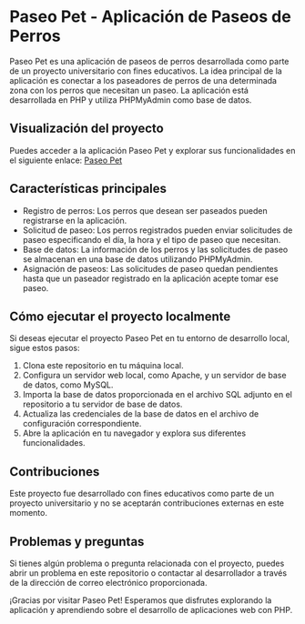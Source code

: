 # Paseo Pet - Aplicación de Paseos de Perros

Paseo Pet es una aplicación de paseos de perros desarrollada como parte de un proyecto universitario con fines educativos. La idea principal de la aplicación es conectar a los paseadores de perros de una determinada zona con los perros que necesitan un paseo. La aplicación está desarrollada en PHP y utiliza PHPMyAdmin como base de datos.

## Visualización del proyecto

Puedes acceder a la aplicación Paseo Pet y explorar sus funcionalidades en el siguiente enlace: [Paseo Pet](https://paseopet.000webhostapp.com/frontend/index.php)

## Características principales

- Registro de perros: Los perros que desean ser paseados pueden registrarse en la aplicación.
- Solicitud de paseo: Los perros registrados pueden enviar solicitudes de paseo especificando el día, la hora y el tipo de paseo que necesitan.
- Base de datos: La información de los perros y las solicitudes de paseo se almacenan en una base de datos utilizando PHPMyAdmin.
- Asignación de paseos: Las solicitudes de paseo quedan pendientes hasta que un paseador registrado en la aplicación acepte tomar ese paseo.

## Cómo ejecutar el proyecto localmente

Si deseas ejecutar el proyecto Paseo Pet en tu entorno de desarrollo local, sigue estos pasos:

1. Clona este repositorio en tu máquina local.
2. Configura un servidor web local, como Apache, y un servidor de base de datos, como MySQL.
3. Importa la base de datos proporcionada en el archivo SQL adjunto en el repositorio a tu servidor de base de datos.
4. Actualiza las credenciales de la base de datos en el archivo de configuración correspondiente.
5. Abre la aplicación en tu navegador y explora sus diferentes funcionalidades.

## Contribuciones

Este proyecto fue desarrollado con fines educativos como parte de un proyecto universitario y no se aceptarán contribuciones externas en este momento.

## Problemas y preguntas

Si tienes algún problema o pregunta relacionada con el proyecto, puedes abrir un problema en este repositorio o contactar al desarrollador a través de la dirección de correo electrónico proporcionada.

¡Gracias por visitar Paseo Pet! Esperamos que disfrutes explorando la aplicación y aprendiendo sobre el desarrollo de aplicaciones web con PHP.
